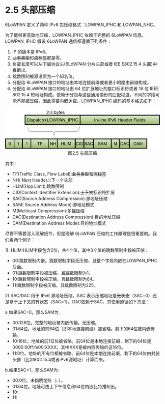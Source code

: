 # 2.5 头部压缩
6LoWPAN 定义了两种 IPv6 包压缩格式：LOWPAN_IPHC 和 LOWPAN_NHC。

为了能够更高效地压缩，LOWPAN_IPHC 依赖于完整的 6LoWPAN 信息。LOWPAN_IPHC 假设 6LoWPAN 通信都遵循下列条件：
1. IP 的版本是 IPv6。
2. ~~业务类型~~和~~流标签~~都是零。
3. 负载长度可以从下层协议头(6LoWPAN 分片头部或者 IEE E802.15.4 头部)中推断出。
4. 跳数限制被源设置为一个知名值。
5. 分配给 6LoWPAN 接口的地址由本地连接前缀或者更小的路由前缀构成。
6. 分配给 6LoWPAN 接口的地址由 64 位扩展地址的接口标识符或者 16 位 IEEE 802.15.4 短地址构成。依赖于分包与这些通用情形的匹配程度，不同的字段可能不能被压缩，因此需要内嵌运载。LOWPAN_IPHC 编码的基本格式如下：

<center><img src="/images/iot_in_five_days/2/image005.png" /></center>
<center>图2.5 头部压缩</center>

其中：
* TF(Traffic Class, Flow Label):~~业务类型~~和~~流标签~~
* NH( Next Header.):下一个头部
* HLIM(Hop Limit):跳数限制
* CID(Context Identifier Extension):~~上下文~~标识符扩展
* SAC(Source Address Compression):源地址压缩
* SAM( Source Address Mode):源地址模式
* M(Multicast Compression):多播压缩
* DAC(Destination Address Compression):目的地址压缩
* DAM(Destination Address Mode):目的地址模式

尽管不需要深入理解细节，但是理解 6LoWPAN 压缩的工作原理是很重要的。我们看两个例子：

1). HLIM:HLIM字段包含2位，共4个值，其中3个值的跳数限制字段被压缩：
* 00:跳数限制内嵌。跳数限制字段无压缩，且整个字段内嵌在LOWPAN_IPHC后面。
* 01:跳数限制字段被压缩，且跳数限制为1。
* 10:跳数限制字段被压缩，且跳数限制为64。
* 11:跳数限制字段被压缩，且跳数限制为225。

2).SAC/DAC 用于 IPv6 源地址压缩。SAC 表示压缩地址是~~无状态~~（SAC=0）还是~~基于上下文~~的有状态（SAC=1）。DAC依赖于SAC，其使用遵循如下方法：

a.如果SAC=0，那么SAM为:
* 00:128位。完整的地址被内嵌传输。无压缩。
* 01:64位。地址的前64位（即本地连接前缀）被省略。剩下的64位被内嵌传输。
* 10:16位。地址的前112位被省略。前64位是本地连接前缀，剩下的64位是 0000:00ff:fe00:XXXX，其中XXX是被内嵌传输的这16位。
* 11:0位。地址的所有位都被省略。前64位是本地连接前缀，剩下的64位由封装头部（比如802.15.4或者iPv6源地址）计算而来。

b.如果SAC=1，那么SAM为:
* 00:0位。未指明地址（::）。
* 01:64位。地址可由上下午信息和64位内嵌比特推断出。
* 10:
* 11:


